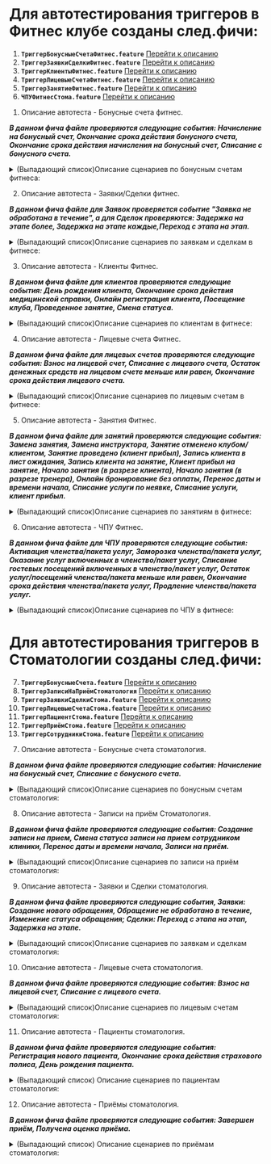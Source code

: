 # Для автотестирования триггеров в Фитнес клубе созданы след.фичи:
1) **`ТриггерБонусныеСчетаФитнес.feature`**  [Перейти к описанию](#title1)
2) **`ТриггерЗаявкиСделкиФитнес.feature`**   [Перейти к описанию](#title2)
3) **`ТриггерКлиентыФитнес.feature`**        [Перейти к описанию](#title3)
4) **`ТриггерЛицевыеСчетаФитнес.feature`**   [Перейти к описанию](#title4)
5) **`ТриггерЗанятиеФитнес.feature`**        [Перейти к описанию](#title5)
6) **`ЧПУФитнесСтома.feature`**              [Перейти к описанию](#title6)

1. <a id="title1">Описание автотеста - Бонусные счета фитнес.</a>

___В данном фича файле проверяются следующие события: Начисление на бонусный счет, Окончание срока действия бонусного счета, Окончание срока действия начисления на бонусный счет, Списание с бонусного счета.___
<details><summary>(Выпадающий список)Описание сценариев по бонусным счетам фитнеса: </summary>


-   **Сценарий: Начальное заполнение ИБ.**

Удаляются все существующие триггерные события из списка. Генерируется случайное число, создается тренер, шаблон сообщения, клиент, персональная услуга, помещение.

-   **Сценарий: Проверка количество и порядок триггеров.**

Проверяется выполнилось ли "Начальное заполениен ИБ" на ошибки. В случае возникновения ошибок весь фича файл останавливается. И проверяется какие триггеры присутствуют в выпадающем списке.

-   **Сценарий: Создание триггерных событий для фитнеса.**

Создаются все триггерные события, которые были указаны для проверки выше.

-   **Сценарий: Активация - Начисление на бонусный счет.**

Открывается справочник бонусный счетов в форме создания, в ней создается новый бонусный счет и приветственный начислением и этот вид бонусного счета добавляется клиенту.

-   **Сценарий: Активация - Окончание срока действия начисления на бонусный счет.**

Создается новый вид бонусного счета со сроком действия, даты С и По выставляются на завтра. Данный счет добавляется клиенту и условие выполняется сразу.

-   **Сценарий: Активация - Списание с бонусного счета.**

Через документ "Операции по бонусного счету" делается списание со счета клиента. После запускается регламент регистрации триггерных событий.

-   **Сценарий:  Проверка журнала - Начисление на бонусный счет.**
-   **Сценарий:  Проверка журнала - Окончание срока действия бонусного счета.**
-   **Сценарий:  Проверка журнала - Окончание срока действия начисления на бонусный счет.**
-   **Сценарий:  Проверка журнала - Списание с бонусного счета.**

Во всех сценариях проверки журнала, проверяется журнал регистрации триггерных событиях, проверяется сама табличная часть на наличие событий которые в автотесте записаны в шаблон.
</details>

2. <a id="title2">Описание автотеста - Заявки/Cделки фитнес.</a>

___В данном фича файле для Заявок проверяется событие "Заявка не обработана в течение", а для Сделок проверяются: Задержка на этапе более, Задержка на этапе каждые,Переход с этапа на этап.___

<details><summary>(Выпадающий список)Описание сценариев по заявкам и сделкам в фитнесе:</summary>


-   **Сценарий: Начальное заполнение ИБ.**

Удаляются все существующие триггерные события из списка. Генерируется случайное число, создается тренер, шаблон сообщения, клиент, рекламный источник для заявок.

-   **Сценарий: Проверка количество и порядок триггеров.**

Проверяется выполнилось ли "Начальное заполениен ИБ" на ошибки. В случае возникновения ошибок весь фича файл останавливается. И проверяется какие триггеры присутствуют в выпадающем списке.

-   **Сценарий: Создание триггеров по Заявкам/Обращениям в фитнесе.**

Создается триггер по заявкам с условием "Заявка не обработана в течение" с выбранным временем в одну минуту.

-   **Сценарий: Создание триггеров по сделкам в фитнесе.**

Создаются три триггерных события с условиями: Задержка на этапе более, Задержка на этапе каждые, Переход с этапа на этап.

-   **Сценарий: Активация триггеров по заявкам.**

Создается заявка на текущую дату и время.

-   **Сценарий: Активация триггеров по сделкам.**

Активация - Переход с этапа на этап. Для него создается сделка с датой на Позавчера. 

Активация - Задержка на этапе каждые (1 день). Программно создается сделка на задние число. Потом через универсальный редактор данной сделке делается смена этапа с указанием даты Позавчера. После запускается регламент регистрации триггерных событий.

-   **Проверка журнала триггеров по заявкам фитнеса.**
-   **Проверка журнала триггеров по заявкам фитнеса.**

Во всех сценариях проверки журнала, проверяется журнал регистрации триггерных событиях, проверяется сама табличная часть на наличие событий которые в автотесте записаны в шаблон.
</details>

3. <a id="title3">Описание автотеста - Клиенты Фитнес.</a>

___В данном фича файле для клиентов проверяются следующие события: День рождения клиента, Окончание срока действия медицинской справки, Онлайн регистрация клиента, Посещение клуба, Проведенное занятие, Смена статуса.___

<details><summary>(Выпадающий список)Описание сценариев по клиентам в фитнесе:</summary>


-   **Сценарий: Начальное заполнение ИБ.**

Удаляются все существующие триггерные события из списка. Генерируется случайное число, создается тренер, шаблон сообщения, клиент, членство(внутри него создается персональная услуга), помещение.

-   **Сценарий: Проверка количество и порядок триггеров.**

Проверяется выполнилось ли "Начальное заполениен ИБ" на ошибки. В случае возникновения ошибок весь фича файл останавливается. И проверяется какие триггеры присутствуют в выпадающем списке.

-   **Сценарий: Создание триггерных событий фитнес.**

Создаются триггерные события по клиентам с выше указаннами условиями.

-   **Сценарий: Активация триггерных событий фитнеса.**

Активация - Окончание срока действия медицинской справки. Открывается по навиг.ссылке созданным клиент и через его карточку добавляется мед.справка со сродом действия в 1 день.

Активация - Онлайн регистрация клиента. Открывается обработка API и через нее эмулируется онлайн регистрация клиента в виджете расписания.

Активация - Смена статуса. Создается продажа членства на нашего клиента чтобы он стал членом клуба.

Активация - Посещение клуба. После продажи членства этому клиенту делается вход с рецепции.

Активация - Проведенное занятие. На этого же клиента создается персональное занятие и выполняется.

Активация - День рождения клиента. В карточке клиента указывается дата рождения от текущего числа.

После всех активаций запускается регламент регистрации триггерных событий.

-   **Сценарий: Проверка журнала - Окончание срока действия медицинской справки/страхового полиса.**
-   **Сценарий: Проверка журнала - Проверка журнала - Онлайн регистрация клиента.**
-   **Сценарий: Проверка журнала - День рождения клиента.**
-   **Сценарий: Проверка журнала - Посещение клуба.**
-   **Сценарий: Проверка журнала - Смена статуса.**
-   **Сценарий: Проверка журнала - Проведенное занятие.**

Во всех сценариях проверки журнала, проверяется журнал регистрации триггерных событиях, проверяется сама табличная часть на наличие событий которые в автотесте записаны в шаблон.

</details>

4. <a id="title4">Описание автотеста - Лицевые cчета Фитнес.</a>

___В данном фича файле для лицевых счетов проверяются следующие события: Взнос на лицевой счет, Списание с лицевого счета, Остаток денежных средств на лицевом счете меньше или равен, Окончание срока действия лицевого счета.___

<details><summary>(Выпадающий список)Описание сценариев по лицевым счетам в фитнесе:</summary>

-   **Сценарий: Начальное заполнение ИБ.**

Удаляются все существующие триггерные события из списка. Генерируется случайное число, создается тренер, шаблон сообщения, клиент, персональная услуга, помещение.

-   **Сценарий: Проверка созданных данных и наличие всех триггеров.**

Проверяется выполнилось ли "Начальное заполениен ИБ" на ошибки. В случае возникновения ошибок весь фича файл останавливается. И проверяется какие триггеры присутствуют в выпадающем списке.

-   **Сценарий: Создание триггеров для фитнеса.**

Создаются триггерные события по всех указанным условиям выше.

-   **Сценарий: Активация триггерных собитый фитнес.**

Активация триггера - Взнос на лицевой счет. Открывается рецепция и на нем выводится созданным нами клиент. И уже через рецепцию делается взнос на основной лицевой счет.

Активация триггера - Остаток денежных средств на лицевом счете меньше или равен. Создается продажа персональной услуги и оплачивается с лицевого счета.

Активация триггера - Окончание срока действия лицевого счета (до события). Открывается рецепция и в ней выбирается клиент, на рецепции нажимается кнопка взноса на лицевой счет и с формы оплаты создается новый вид лицевого счета, со установленый сроком действия С/по(Завтра).

Активация триггера - Списание с лицевого счета. Продается персональная услуга и оплачивается с лицевого счета.

После всех активаций происходит запуск регламента регистрация триггерных событий.

-   **Сценарий: Проверка журнала в фитнесе.**

В сценарии проверки журнала, проверяется журнал регистрации триггерных событиях, проверяется сама табличная часть на наличие событий которые в автотесте записаны в шаблон.

</details>

5. <a id="title5">Описание автотеста - Занятия Фитнес.</a>

___В данном фича файле для занятий проверяются следующие события: Замена занятия, Замена инструктора, Занятие отменено клубом/клиентом, Занятие проведено (клиент прибыл), Запись клиента в лист ожидания, Запись клиента на занятие, Клиент прибыл на занятие, Начало занятия  (в разрезе клиента), Начало занятия  (в разрезе тренера), Онлайн бронирование без оплаты, Перенос даты и времени начала, Списание услуги по неявке, Списание услуги, клиент прибыл.___

<details><summary>(Выпадающий список)Описание сценариев по занятиям в фитнесе:</summary>

-   **Сценарий: Начальное заполнение ИБ.**

Удаляются все существующие триггерные события из списка. Генерируется случайное число, создается тренер, шаблон сообщения, клиент, пакет услуг, помещение и даты.

-   **Сценарий: Проверка количество и порядок триггеров.**

Проверяется выполнилось ли "Начальное заполениен ИБ" на ошибки. В случае возникновения ошибок весь фича файл останавливается. И проверяется какие триггеры присутствуют в выпадающем списке.

-   **Сценарий: Проверка конфигурации и создание триггеров для фитнеса.**

Создаются все выше указанные события триггерных событий.

-   **Сценарий: Аквитация триггерных событий фитнеса.**

Активация триггера - Запись клиента в лист ожидания. Создается второй клиент. Потом создается занятие с ограниченным кол-ом клиентов на его посещение, в его состав записывается первый клиент. После записи занятия открывается обработка API и через нее прокидывается запрос на запись второго клиента в лист ожидания. После этого создается новое занятие для другого триггера.

Активация триггера - Замена занятия и Замена тренера. Открывается новое занятие по навиг.ссылке и внем делается смена номенклатуры и тренера(ранее тренер не указывался в занятие). И выполняется запуск регламента регистрация триггерных событий.

В промежутке продается пакет услуг первому клиенту.

Активация триггера - Перенос даты и времени начала. Создается новое групповое занятие, запоминается его навиг.ссылка в переменную, а потом открывается занятие повторно и в нем делается смена времени начала.

Активация триггеров - Занятие проведено(клиент прибыл) и Клиент прибыл на занятие. Создается новое занятие, клиенту в этом занятие выставляется статус прибыл и занятие переводят в выполненное.

Активация триггера - Занятие отменено клубом/клиентом. Создается новое занятие. Создается причина отмены со стороны клиента. Повторно открывается занятие и отменяет с выбором уже новом причины отмены.

Активация триггера - Списание услуги по неявке. Открывается групповая услуга, в ней меняется тип списания на "Записан и не отменил". Создается новое занятие и в нем время выставляется на час больше от текущего, затем занятие

Активация триггера - Клиент не прибыл на занятие (Персональное/Групповое). Создается новое занятие, выставляется время занятия на час вперед от текущего и выставляется что занятие выполнено.

Создание - Клиент не прибыл на занятие (Персональное/Групповое). Создается триггер по тому что клиент не прибыл, т.к триггер отрабатывает в момент создания.

Активация триггера- Онлайн бронирование без оплаты. Открывается рецепция выбирает первый клиент и делается возврат последних оснований для будущих занятий. Открывается номенклатура групповой услуги, в ней выставляются два флага онлайн расписание и онлайн бронирование. Создается новое занятие со временем на час больше от текущего. Затем открывается обработка API и через нее делается онлайн запись без выбранного основания.

После всех активаций происходит запуск регламента регистрации триггерных событий.

-   **Сценарий: Проверка активации триггерных событий фитнеса.**

В сценарии проверки журнала, проверяется журнал регистрации триггерных событиях, проверяется сама табличная часть на наличие событий которые в автотесте записаны в шаблон.

</details>

6. <a id="title6">Описание автотеста - ЧПУ Фитнес.</a>

___В данном фича файле для ЧПУ проверяются следующие события: Активация членства/пакета услуг, Заморозка членства/пакета услуг, Оказание услуг включенных в членство/пакет услуг, Списание гостевых посещений включенных в членство/пакет услуг, Остаток услуг/посещений членства/пакета меньше или равен, Окончание срока действия членства/пакета услуг, Продление членства/пакета услуг.___

<details><summary>(Выпадающий список)Описание сценариев по ЧПУ в фитнесе:</summary>

-   **Сценарий: Первоначальная настройка**

Удаляются все существующие триггерные события из списка. Генерируется случайное число, создается тренер, шаблон сообщения, клиент, членство, помещение и даты.

-   **Сценарий: Проверка количество и порядок триггеров**

Проверяется выполнилось ли "Начальное заполениен ИБ" на ошибки. В случае возникновения ошибок весь фича файл останавливается. И проверяется какие триггеры присутствуют в выпадающем списке.

-   **Создаются все триггерные события по условиям которые указаны выше.**

-   **Сценарий: Активация - Активация членства/пакета услуг**

Создаются продажи двух членств клиенту по отдельности, первое активируется само, а второе активируем принудительное с рецепции.

-   **Сценарий: Активация - Заморозка членства/пакета услуг**

Открывается рецепция и с нее на форме находится членство у которого есть кнопка заморозки, на нее нажимается и делается заморозка сроком на 5 дней.

-   **Сценарий: Активация - Оказание услуг включенных в членство/пакет услуг**

Создается персональное занятие для списание услуги из членства.

-   **Сценарий: Активация - Списание гостевых посещений включенных в членство/пакет услуг**

Создается отдельно посещение с пометкой что оно гостевое с указанием всех вводным данных для его списания из уже проданного членства.

После этого происходит запуск регламент регистрации триггерных событий.

-   **Сценарий: Создание - Активация членства/пакета услуг**  

Создается этот триггер после этих активаций специально для того, что он отрабатывает только в момент его создания, поэтому его не целесообразно создавать первее продажи членства.

-   **Сценарии с проверкой журнала регистрации**

В сценарии проверки журнала, проверяется журнал регистрации триггерных событиях, проверяется сама табличная часть на наличие событий которые в автотесте записаны в шаблон.

</details>

# Для автотестирования триггеров в Стоматологии созданы след.фичи:
7) **`ТриггерБонусныеСчета.feature`**        [Перейти к описанию](#title7)    
8) **`ТриггерЗаписиНаПриёмСтоматология`**    [Перейти к описанию](#title8)
9) **`ТриггерЗаявкиСделкиСтома.feature`**    [Перейти к описанию](#title9)
10) **`ТриггерЛицевыеСчетаСтома.feature`**    [Перейти к описанию](#title10)
11) **`ТриггерПациентСтома.feature`**         [Перейти к описанию](#title11)
12) **`ТриггерПриёмСтома.feature`**           [Перейти к описанию](#title12)
13) **`ТриггерСотрудникиСтома.feature`**      [Перейти к описанию](#title13)

7. <a id="title7">Описание автотеста - Бонусные счета стоматология.</a>

___В данном фича файле проверяются следующие события: Начисление на бонусный счет, Списание с бонусного счета.___
<details><summary>(Выпадающий список)Описание сценариев по бонусным счетам стоматология: </summary>


-   **Сценарий: Начальное заполнение ИБ.**

Удаляются все существующие триггерные события из списка. Генерируется случайное число, шаблон сообщения, пациент, врач, товар.

-   **Сценарий: Проверка количество и порядок триггеров**

Проверяется выполнилось ли "Начальное заполениен ИБ" на ошибки. В случае возникновения ошибок весь фича файл останавливается. И проверяется какие триггеры присутствуют в выпадающем списке.

-   **Сценарий: Создание триггерных событий стоматологии.**

Создаются все триггерные события по условиям которые указанны выше.

-   **Сценарий: Активация - Начисление на бонусный счет.**

Создается новый вид бонусного счета с приветственным начислением и добавляется уже созданному пациенту.

-   **Сценарий: Активация - Списание с бонусного счета.**

Создается документ Операции по бонусным счетам и через него делается списание с созданного счета.

Затем запускается регламент.

-   **В сценарии проверки журнала, проверяется журнал регистрации триггерных событиях, проверяется сама табличная часть на наличие событий которые в автотесте записаны в шаблон.**

</details>

8. <a id="title8">Описание автотеста - Записи на приём Стоматология.</a>

___В данном фича файле проверяются следующие события: Создание записи на прием, Смена статуса записи на прием сотрудником клиники, Перенос даты и времени начала, Записи на приём.___
<details><summary>(Выпадающий список)Описание сценариев по записи на приём стоматология: </summary>

-   **Сценарий: Начальное заполнение ИБ.**

Удаляются все существующие триггерные события из списка. Генерируется случайное число, шаблон сообщения, пациент 1 и 2, врач, даты и услуга.

-   **Сценарий: Проверка количество и порядок триггеров**

Проверяется выполнилось ли "Начальное заполениен ИБ" на ошибки. В случае возникновения ошибок весь фича файл останавливается. И проверяется какие триггеры присутствуют в выпадающем списке.

-   **Сценарий: Активация триггерных событий стоматологии.**

Активация триггера - Создание записи на прием. Открывает документ "Событие(предварительная запись)" в нем создается запись на прием.

Активация триггера - Смена статуса записи на прием сотрудником клиники. Программно создается новая запись на событие, потом в эту запись заходится и повторно выбирается врач(т.к программно он не записывается нормально) и затем меняется статус запись на Подтверждено.

-   **Активация триггера - Перенос даты и времени начала.**

Открывает подтвержденная запись и в ней меняется время записи на 23:30.

Затем после активации происходит запуск регламента.

-   **Сценарий: Проверка журнала регистрации триггерных событий.**

В сценарии проверки журнала, проверяется журнал регистрации триггерных событиях, проверяется сама табличная часть на наличие событий которые в автотесте записаны в шаблон.

-   **Сценарий: Возврат настройки.**

Отключается константа "НеКонтролироватьЗанятостьСотрудников".

</details>

9. <a id="title9">Описание автотеста - Заявки и Сделки стоматология.</a>

___В данном фича файле проверяются следующие события, Заявки: Создание нового обращения, Обращение не обработано в течение, Изменение статуса обращения; Сделки: Переход с этапа на этап, Задержка на этапе.___

<details><summary>(Выпадающий список)Описание сценариев по заявкам и сделкам стоматология: </summary>

-   **Сценарий: Начальное заполнение ИБ.**

Удаляются все существующие триггерные события из списка. Генерируется случайное число, шаблон сообщения, пациент 1 и 2, врач, рекламный источник для заявки.

-   **Сценарий: Проверка количество и порядок триггеров**

Проверяется выполнилось ли "Начальное заполениен ИБ" на ошибки. В случае возникновения ошибок весь фича файл останавливается. И проверяется какие триггеры присутствуют в выпадающем списке.

-   **Сценарий: Создание триггеров по Заявкам/Обращениям в стоматологии.**
-   **Сценарий: Создание триггеров по сделкам в стоматологии.**

Создаются заявки и сделки с условиями активации указанными выше.

-   **Сценарий: Активация триггеров по заявкам.**

Активация триггера - Создание нового обращения. Создается новая заявки на текущую дату.

Активация триггера - Изменение статуса обращения. Программно создается новая заявка, потом она находится в форме списка и ей меняется статус.

-   **Сценарий: Активация триггеров по сделкам.**

Активация триггера - Задержка на этапе. Открывается по навиг.ссылке уже созданный пациент и в карточке этого пациента создается новая сделка от текущей даты.

Активация триггера - Переход с этапа на этап. Через форму списка справочника сделки создается новая сделка, сама сделка создается на Позавчера, после сделка сохраняется, а затем через форму списка ее открывает и меняет этап сделки.

После активации идет запуск регламентного задания.

-   **Сценарий: Проверка журнала триггеров по заявкам стоматологии.**
-   **Сценарий: Проверка журнала триггеров по сделкам фитнеса и стоматологии.**

В сценариях проверки журнала, проверяется журнал регистрации триггерных событиях, проверяется сама табличная часть на наличие событий которые в автотесте записаны в шаблон.

</details>

10. <a id="title10">Описание автотеста - Лицевые cчета cтоматология.</a>

___В данном фича файле проверяются следующие события: Взнос на лицевой счет, Списание с лицевого счета.___

<details><summary>(Выпадающий список)Описание сценариев по лицевым счетам стоматология: </summary>

-   **Сценарий: Заполнение ИБ.**

Удаляются все существующие триггерные события из списка. Генерируется случайное число, шаблон сообщения, пациент, врач, товар.

-   **Сценарий: Проверка созданных данных и наличие всех триггеров.**

Проверяется выполнилось ли "Начальное заполениен ИБ" на ошибки. В случае возникновения ошибок весь фича файл останавливается. И проверяется какие триггеры присутствуют в выпадающем списке.

-   **Сценарий: Создание триггеров для стоматологии**

Создаются триггеры по событиям которые указаны выше.

-   **Сценарий: Активация триггерных собитый стоматологии.**

Активация триггера - Взнос на лицевой счет. Открывается форма обработки Рабочий стол, в нем выбирается пациент и делается взнос на лицевой счет.

Активация триггера - Списание с лицевого счета. Создается продажа товара и оплачивается с лицевого счета.

После активации идет запуск регламентного задания.

-   **Сценарий: Проверка журнала в стоматологии.**

В сценарии проверки журнала, проверяется журнал регистрации триггерных событиях, проверяется сама табличная часть на наличие событий которые в автотесте записаны в шаблон.

</details>

11. <a id="title11">Описание автотеста - Пациенты стоматология.</a>

___В данном фича файле проверяются следующие события: Регистрация нового пациента, Окончание срока действия страхового полиса, День рождения пациента.___

<details><summary>(Выпадающий список) Описание сценариев по пациентам стоматология: </summary>

-   **Сценарий: Начальное заполнение ИБ.**

Удаляются все существующие триггерные события из списка. Генерируется случайное число, шаблон сообщения, пациент, даты, полис мед.страхования, врач.

-   **Сценарий: Проверка количество и порядок триггеров**

Проверяется выполнилось ли "Начальное заполениен ИБ" на ошибки. В случае возникновения ошибок весь фича файл останавливается. И проверяется какие триггеры присутствуют в выпадающем списке.

-   **Сценарий: Создание триггерных событий стоматология.**

Создаются триггерные события по событиям что указаны выше.

-   **Сценарий: Активация триггерных событий фитнеса.**

Открывается карточка пациента в нем в поле Дата рождения вводится текущие число.

Активировать триггер "Окончание срока действия страхового полиса" не требуется т.к полис сразу создается на задние числа.

После активации запускается регламентное задание.

-   **Сценарий: Проверка журнала - Окончание срока действия медицинской справки/страхового полиса**
-   **Сценарий: Проверка журнала - День рождения клиента**
-   **Сценарий: Проверка журнала -Регистрация нового пациента**

В сценарии проверки журнала, проверяется журнал регистрации триггерных событиях, проверяется сама табличная часть на наличие событий которые в автотесте записаны в шаблон.

</details>

12. <a id="title12">Описание автотеста - Приёмы стоматология.</a>

___В данном фича файле проверяются следующие события: Завершен приём, Получена оценка приёма.___

<details><summary>(Выпадающий список) Описание сценариев по приёмам стоматология: </summary>

-   **Сценарий: Заполнение ИБ.**

Удаляются все существующие триггерные события из списка. Генерируется случайное число, шаблон сообщения, пациент, даты, врач, услуга.

-   **Сценарий: Проверка количество и порядок триггеров**

Проверяется выполнилось ли "Начальное заполениен ИБ" на ошибки. В случае возникновения ошибок весь фича файл останавливается. И проверяется какие триггеры присутствуют в выпадающем списке.

-   **Сценарий: Проверка конфигурации и создание триггеров стоматологии.**

Создаются триггеры по указанным событиям выше.

-   **Сценарий: Активация триггеров.**

Активация триггера - Завершен приём. Создается приём, добавляется услуга в таблицу лечения и оплачивается приём.

Активация триггера - 	Получена оценка приёма. Открывается регистр "ОценкиПриемов" и в нем на уже созданный приём выставляется оценка.

После активации запускается регламентное задание.

-   **Сценарий: Проверка активации триггеров.**

В сценарии проверки журнала, проверяется журнал регистрации триггерных событиях, проверяется сама табличная часть на наличие событий которые в автотесте записаны в шаблон.

</details>